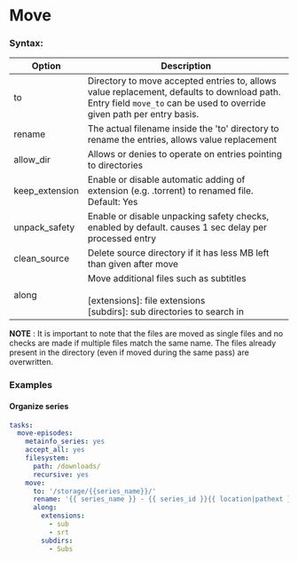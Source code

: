 # Move

### Syntax:

|Option|Description|
|---|---|
|to| Directory to move accepted entries to, allows value replacement, defaults to download path. Entry field `move_to` can be used to override given path per entry basis.|
|rename| The actual filename inside the 'to' directory to rename the entries, allows value replacement|
|allow_dir| Allows or denies to operate on entries pointing to directories|
|keep_extension | Enable or disable automatic adding of extension (e.g. .torrent) to renamed file. Default: Yes
|unpack_safety | Enable or disable unpacking safety checks, enabled by default. causes 1 sec delay per processed entry|
|clean_source| Delete source directory if it has less MB left than given after move
|along|Move additional files such as subtitles<br><br>[extensions]: file extensions<br>[subdirs]: sub directories to search in|

**NOTE** : It is important to note that the files are moved as single files and no checks are made if multiple files match the same name. The files already present in the directory (even if moved during the same pass) are overwritten.

### Examples

#### Organize series

```yaml
tasks:
  move-episodes:
    metainfo_series: yes 
    accept_all: yes 
    filesystem:
      path: /downloads/
      recursive: yes 
    move:
      to: '/storage/{{series_name}}/'
      rename: '{{ series_name }} - {{ series_id }}{{ location|pathext }}'
      along:
        extensions:
          - sub
          - srt
        subdirs:
          - Subs
```

